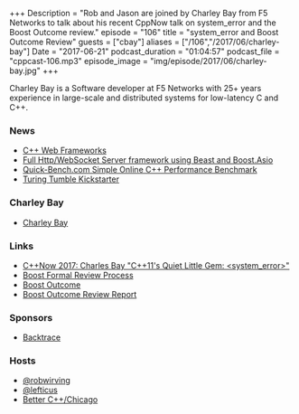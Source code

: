 +++
Description = "Rob and Jason are joined by Charley Bay from F5 Networks to talk about his recent CppNow talk on system_error and the Boost Outcome review."
episode = "106"
title = "system_error and Boost Outcome Review"
guests = ["cbay"]
aliases = ["/106","/2017/06/charley-bay"]
Date = "2017-06-21"
podcast_duration = "01:04:57"
podcast_file = "cppcast-106.mp3"
episode_image = "img/episode/2017/06/charley-bay.jpg"
+++

Charley Bay is a Software developer at F5 Networks with 25+ years experience in large-scale and distributed systems for low-latency C and C++.

### News ###

 - [C++ Web Frameworks](https://en.wikipedia.org/wiki/Comparison_of_web_frameworks#C.2B.2B)
 - [Full Http/WebSocket Server framework using Beast and Boost.Asio](https://www.reddit.com/r/cpp/comments/6hr46f/full_httpwebsocket_server_framework_c11/)
 - [Quick-Bench.com Simple Online C++ Performance Benchmark](http://quick-bench.com/)
 - [Turing Tumble Kickstarter](https://www.kickstarter.com/projects/871405126/turing-tumble-gaming-on-a-mechanical-computer/)

### Charley Bay ###

 - [Charley Bay](https://cppnow2017.sched.com/speaker/bay_charles)

### Links ###

 - [C++Now 2017: Charles Bay "C++11's Quiet Little Gem: <system_error>"](https://www.youtube.com/watch?v=w7ZVbw2X-tE)
 - [Boost Formal Review Process](http://www.boost.org/community/reviews.html)
 - [Boost Outcome](https://ned14.github.io/outcome/)
 - [Boost Outcome Review Report](http://boost.2283326.n4.nabble.com/review-Outcome-Review-Report-tt4695267.html)

### Sponsors ###

- [Backtrace](https://www.backtrace.io/cppcast)

### Hosts ###

- [@robwirving](https://twitter.com/robwirving)
- [@lefticus](https://twitter.com/lefticus)
- [Better C++/Chicago](https://www.eventbrite.com/e/better-c-chicago-registration-34084060342)
